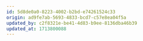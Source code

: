 ```yaml
---
id: 5d8de0a0-8223-4002-b2bd-e74261524c33
origin: ad9fe7ab-5693-4833-bcd7-c57e8ea04f5a
updated_by: c2f8321e-be41-4d83-b9ee-8136dba46b39
updated_at: 1713800088
---
```

